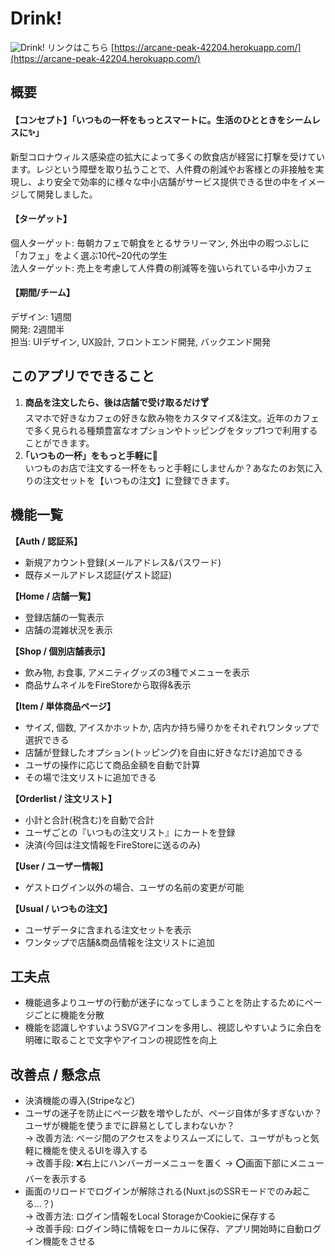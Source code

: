 # Drink! 
![Drink!](https://photos.app.goo.gl/6yyyUQHHHrRVNSgL6 "サンプル")
リンクはこちら [https://arcane-peak-42204.herokuapp.com/](https://arcane-peak-42204.herokuapp.com/)

## 概要
#### 【コンセプト】「いつもの一杯をもっとスマートに。生活のひとときをシームレスに✨」  
新型コロナウィルス感染症の拡大によって多くの飲食店が経営に打撃を受けています。レジという障壁を取り払うことで、人件費の削減やお客様との非接触を実現し、より安全で効率的に様々な中小店舗がサービス提供できる世の中をイメージして開発しました。  
#### 【ターゲット】  
個人ターゲット: 毎朝カフェで朝食をとるサラリーマン, 外出中の暇つぶしに「カフェ」をよく選ぶ10代~20代の学生  
法人ターゲット: 売上を考慮して人件費の削減等を強いられている中小カフェ 
#### 【期間/チーム】
デザイン: 1週間  
開発: 2週間半  
担当: UIデザイン, UX設計, フロントエンド開発, バックエンド開発

## このアプリでできること
1. **商品を注文したら、後は店舗で受け取るだけ🍸**  
スマホで好きなカフェの好きな飲み物をカスタマイズ&注文。近年のカフェで多く見られる種類豊富なオプションやトッピングをタップ1つで利用することができます。
2. **｢いつもの一杯」をもっと手軽に🍵**  
いつものお店で注文する一杯をもっと手軽にしませんか？あなたのお気に入りの注文セットを【いつもの注文】に登録できます。

## 機能一覧

**【Auth / 認証系】**  
* 新規アカウント登録(メールアドレス&パスワード)  
* 既存メールアドレス認証(ゲスト認証)  

**【Home / 店舗一覧】**  
* 登録店舗の一覧表示  
* 店舗の混雑状況を表示

**【Shop / 個別店舗表示】**  
* 飲み物, お食事, アメニティグッズの3種でメニューを表示
* 商品サムネイルをFireStoreから取得&表示

**【Item / 単体商品ページ】**  
* サイズ, 個数, アイスかホットか, 店内か持ち帰りかをそれぞれワンタップで選択できる
* 店舗が登録したオプション(トッピング)を自由に好きなだけ追加できる
* ユーザの操作に応じて商品金額を自動で計算
* その場で注文リストに追加できる

**【Orderlist / 注文リスト】**  
* 小計と合計(税含む)を自動で合計
* ユーザごとの『いつもの注文リスト』にカートを登録
* 決済(今回は注文情報をFireStoreに送るのみ)

**【User / ユーザー情報】**
* ゲストログイン以外の場合、ユーザの名前の変更が可能

**【Usual / いつもの注文】**
* ユーザデータに含まれる注文セットを表示
* ワンタップで店舗&商品情報を注文リストに追加

## 工夫点
* 機能過多よりユーザの行動が迷子になってしまうことを防止するためにページごとに機能を分散
* 機能を認識しやすいようSVGアイコンを多用し、視認しやすいように余白を明確に取ることで文字やアイコンの視認性を向上

## 改善点 / 懸念点
* 決済機能の導入(Stripeなど)
* ユーザの迷子を防止にページ数を増やしたが、ページ自体が多すぎないか？ユーザが機能を使うまでに辟易としてしまわないか？  
→ 改善方法: ページ間のアクセスをよりスムーズにして、ユーザがもっと気軽に機能を使えるUIを導入する  
→ 改善手段: ❌右上にハンバーガーメニューを置く → ⭕画面下部にメニューバーを表示する
* 画面のリロードでログインが解除される(Nuxt.jsのSSRモードでのみ起こる…？)  
→ 改善方法: ログイン情報をLocal StorageかCookieに保存する  
→ 改善手段: ログイン時に情報をローカルに保存、アプリ開始時に自動ログイン機能をさせる